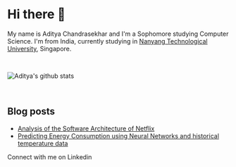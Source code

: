 # Hi there 👋

<!--
**Aditya239233/Aditya239233** is a ✨ _special_ ✨ repository because its `README.md` (this file) appears on your GitHub profile.

Here are some ideas to get you started:

- 🔭 I’m currently working on ...
- 🌱 I’m currently learning ...
- 👯 I’m looking to collaborate on ...
- 🤔 I’m looking for help with ...
- 💬 Ask me about ...
- 📫 How to reach me: ...
- 😄 Pronouns: ...
- ⚡ Fun fact: ...
-->

My name is Aditya Chandrasekhar and I'm a Sophomore studying Computer Science. I'm from India, currently studying in [Nanyang Technological University](https://www.ntu.edu.sg/Pages/home.aspx), Singapore.

<br/>

![Aditya's github stats](https://github-readme-stats.vercel.app/api?username=Aditya239233&show_icons=true&theme=radical)

<br/>

## Blog posts
<!-- BLOG-POST-LIST:START -->
- [Analysis of the Software Architecture of Netflix](https://medium.com/@aditya021/analysis-of-the-software-architecture-of-netflix-d2493bbf4db9?source=rss-402f56785bb9------2)
- [Predicting Energy Consumption using Neural Networks and historical temperature data](https://medium.com/@aditya021/predicting-energy-consumption-using-neural-networks-and-historical-temperature-data-f93f27caa0e7?source=rss-402f56785bb9------2)
<!-- BLOG-POST-LIST:END -->

Connect with me on  Linkedin